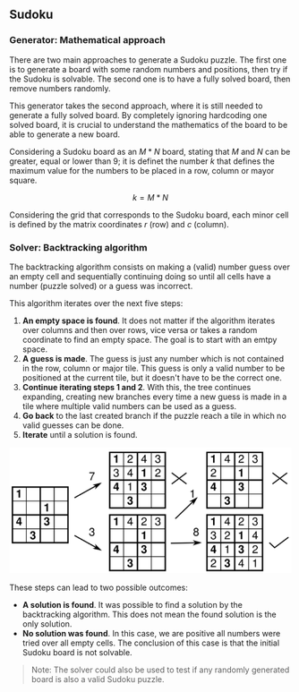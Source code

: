 ## Sudoku



### Generator: Mathematical approach

There are two main approaches to generate a Sudoku puzzle.
The first one is to generate a board with some random numbers and positions, then try if the Sudoku is solvable.
The second one is to have a fully solved board, then remove numbers randomly.

This generator takes the second approach, where it is still needed to generate a fully solved board.
By completely ignoring hardcoding one solved board, it is crucial to understand the mathematics of the board to be able to generate a new board.

Considering a Sudoku board as an $M*N$ board, stating that $M$ and $N$ can be greater, equal or lower than 9;
it is definet the number $k$ that defines the maximum value for the numbers to be placed in a row, column or mayor square.

$$
k = M * N
$$

Considering the grid that corresponds to the Sudoku board, each minor cell is defined by the matrix coordinates $r$ (row) and $c$ (column).

### Solver: Backtracking algorithm

The backtracking algorithm consists on making a (valid) number guess over an empty cell and sequentially continuing doing so until all cells have a number (puzzle solved) or a guess was incorrect.

This algorithm iterates over the next five steps:

1. **An empty space is found**. It does not matter if the algorithm iterates over columns and then over rows, vice versa or takes a random coordinate to find an empty space. The goal is to start with an emtpy space.
2. **A guess is made**. The guess is just any number which is not contained in the row, column or major tile. This guess is only a valid number to be positioned at the current tile, but it doesn't have to be the correct one.
3. **Continue iterating steps 1 and 2**. With this, the tree continues expanding, creating new branches every time a new guess is made in a tile where multiple valid numbers can be used as a guess.
4. **Go back** to the last created branch if the puzzle reach a tile in which no valid guesses can be done.
5. **Iterate** until a solution is found.

![2x2 Sudoku board displaying a decision tree of the previous stated algorithm](./sudoku_decision_tree.png)

These steps can lead to two possible outcomes:

- **A solution is found**. It was possible to find a solution by the backtracking algorithm. This does not mean the found solution is the only solution.
- **No solution was found**. In this case, we are positive all numbers were tried over all empty cells. The conclusion of this case is that the initial Sudoku board is not solvable.

> Note: The solver could also be used to test if any randomly generated board is also a valid Sudoku puzzle.